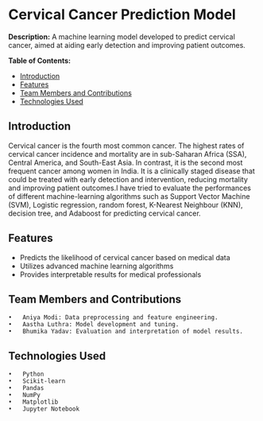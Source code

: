 # Cervical Cancer Prediction Model

**Description:**
A machine learning model developed to predict cervical cancer, aimed at aiding early detection and improving patient outcomes.

**Table of Contents:**
- [Introduction](#introduction)
- [Features](#features)
- [Team Members and Contributions](#team-members-and-contributions)
- [Technologies Used](#technologies-used)

## Introduction
Cervical cancer is the fourth most common cancer. The highest rates of cervical cancer incidence and mortality are in sub-Saharan Africa (SSA), Central America, and South-East Asia. In contrast, it is the second most frequent cancer among women in India. It is a clinically staged disease that could be treated with early detection and intervention, reducing mortality and improving patient outcomes.I have tried to evaluate the performances of different machine-learning algorithms such as Support Vector Machine (SVM), Logistic regression, random forest, K-Nearest Neighbour (KNN), decision tree, and Adaboost for predicting cervical cancer. 

## Features
- Predicts the likelihood of cervical cancer based on medical data
- Utilizes advanced machine learning algorithms
- Provides interpretable results for medical professionals

## Team Members and Contributions

	•	Aniya Modi: Data preprocessing and feature engineering.
	•	Aastha Luthra: Model development and tuning.
	•	Bhumika Yadav: Evaluation and interpretation of model results.

## Technologies Used

	•	Python
	•	Scikit-learn
	•	Pandas
	•	NumPy
	•	Matplotlib
	•	Jupyter Notebook
